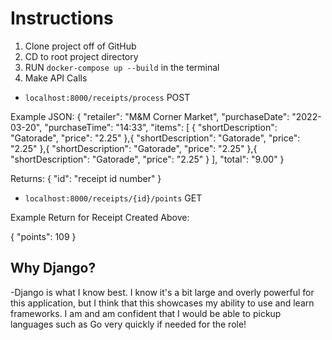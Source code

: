 # Instructions
1. Clone project off of GitHub
2. CD to root project directory
3. RUN `docker-compose up --build` in the terminal
4. Make API Calls

- `localhost:8000/receipts/process` POST

Example JSON:
{
  "retailer": "M&M Corner Market",
  "purchaseDate": "2022-03-20",
  "purchaseTime": "14:33",
  "items": [
    {
      "shortDescription": "Gatorade",
      "price": "2.25"
    },{
      "shortDescription": "Gatorade",
      "price": "2.25"
    },{
      "shortDescription": "Gatorade",
      "price": "2.25"
    },{
      "shortDescription": "Gatorade",
      "price": "2.25"
    }
  ],
  "total": "9.00"
}

Returns:
{
	"id": "receipt id number"
}

- `localhost:8000/receipts/{id}/points` GET

Example Return for Receipt Created Above:

{
	"points": 109
}

## Why Django?
-Django is what I know best. I know it's a bit large and overly powerful for this application, but I think that this showcases my ability to use and learn frameworks. I am and am confident that I would be able to pickup languages such as Go very quickly if needed for the role!